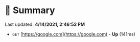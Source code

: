 # 📖 Summary
Last updated: **4/14/2021, 2:46:52 PM**

- `GET` [https://google.com](https://google.com) - **Up** (141ms)

